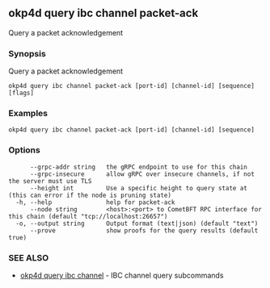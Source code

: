 ## okp4d query ibc channel packet-ack

Query a packet acknowledgement

### Synopsis

Query a packet acknowledgement

```
okp4d query ibc channel packet-ack [port-id] [channel-id] [sequence] [flags]
```

### Examples

```
okp4d query ibc channel packet-ack [port-id] [channel-id] [sequence]
```

### Options

```
      --grpc-addr string   the gRPC endpoint to use for this chain
      --grpc-insecure      allow gRPC over insecure channels, if not the server must use TLS
      --height int         Use a specific height to query state at (this can error if the node is pruning state)
  -h, --help               help for packet-ack
      --node string        <host>:<port> to CometBFT RPC interface for this chain (default "tcp://localhost:26657")
  -o, --output string      Output format (text|json) (default "text")
      --prove              show proofs for the query results (default true)
```

### SEE ALSO

* [okp4d query ibc channel](okp4d_query_ibc_channel.md)	 - IBC channel query subcommands
